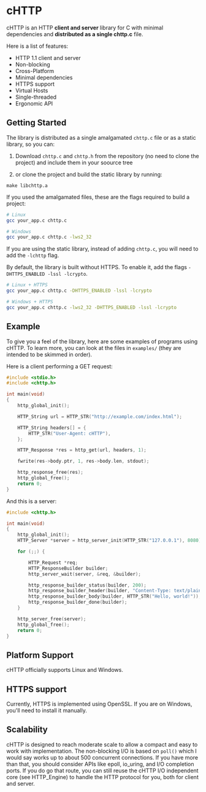 # cHTTP
cHTTP is an HTTP **client and server** library for C with minimal dependencies and **distributed as a single chttp.c** file.

Here is a list of features:

* HTTP 1.1 client and server
* Non-blocking
* Cross-Platform
* Minimal dependencies
* HTTPS support
* Virtual Hosts
* Single-threaded
* Ergonomic API

## Getting Started

The library is distributed as a single amalgamated `chttp.c` file or as a static library, so you can:

1) Download `chttp.c` and `chttp.h` from the repository (no need to clone the project) and include them in your soource tree

2) or clone the project and build the static library by running:

```
make libchttp.a
```

If you used the amalgamated files, these are the flags required to build a project:

```bash
# Linux
gcc your_app.c chttp.c

# Windows
gcc your_app.c chttp.c -lws2_32
```

If you are using the static library, instead of adding `chttp.c`, you will need to add the `-lchttp` flag.

By default, the library is built without HTTPS. To enable it, add the flags `-DHTTPS_ENABLED -lssl -lcrypto`.

```bash
# Linux + HTTPS
gcc your_app.c chttp.c -DHTTPS_ENABLED -lssl -lcrypto

# Windows + HTTPS
gcc your_app.c chttp.c -lws2_32 -DHTTPS_ENABLED -lssl -lcrypto
```

## Example

To give you a feel of the library, here are some examples of programs using cHTTP. To learn more, you can look at the files in `examples/` (they are intended to be skimmed in order).

Here is a client performing a GET request:
```c
#include <stdio.h>
#include <chttp.h>

int main(void)
{
    http_global_init();

    HTTP_String url = HTTP_STR("http://example.com/index.html");

    HTTP_String headers[] = {
        HTTP_STR("User-Agent: cHTTP"),
    };

    HTTP_Response *res = http_get(url, headers, 1);

    fwrite(res->body.ptr, 1, res->body.len, stdout);

    http_response_free(res);
    http_global_free();
    return 0;
}
```

And this is a server:
```c
#include <chttp.h>

int main(void)
{
    http_global_init();
    HTTP_Server *server = http_server_init(HTTP_STR("127.0.0.1"), 8080);

    for (;;) {

        HTTP_Request *req;
        HTTP_ResponseBuilder builder;
        http_server_wait(server, &req, &builder);

        http_response_builder_status(builder, 200);
        http_response_builder_header(builder, "Content-Type: text/plain");
        http_response_builder_body(builder, HTTP_STR("Hello, world!"));
        http_response_builder_done(builder);
    }

    http_server_free(server);
    http_global_free();
    return 0;
}
```

## Platform Support
cHTTP officially supports Linux and Windows.

## HTTPS support
Currently, HTTPS is implemented using OpenSSL. If you are on Windows, you'll need to install it manually.

## Scalability
cHTTP is designed to reach moderate scale to allow a compact and easy to work with implementation. The non-blocking I/O is based on `poll()` which I would say works up to about 500 concurrent connections. If you have more than that, you should consider APIs like epoll, io_uring, and I/O completion ports. If you do go that route, you can still reuse the cHTTP I/O independent core (see HTTP_Engine) to handle the HTTP protocol for you, both for client and server.
